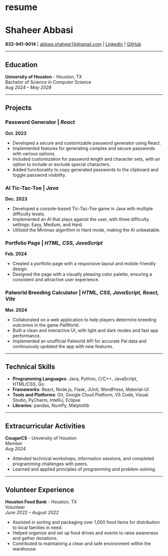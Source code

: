 # resume

# Shaheer Abbasi

**832-941-9014** | [abbasi.shaheer14@gmail.com](mailto:abbasi.shaheer14@gmail.com) | [LinkedIn](https://www.linkedin.com/in/shaheer-abbasi-6133342b4) | [GitHub](https://github.com/Shaheer-Abbasi)

---

## Education

**University of Houston** - Houston, TX  
Bachelor of Science in Computer Science  
*Aug 2024 – May 2028*

---

## Projects

### Password Generator | *React*  
**Oct. 2023**  
- Developed a secure and customizable password generator using React.
- Implemented features for generating complex and secure passwords with various options.
- Included customization for password length and character sets, with an option to include or exclude special characters.
- Added functionality to copy generated passwords to the clipboard and toggle password visibility.

### AI Tic-Tac-Toe | *Java*  
**Dec. 2023**  
- Developed a console-based Tic-Tac-Toe game in Java with multiple difficulty levels.
- Implemented an AI that plays against the user, with three difficulty settings: Easy, Medium, and Hard.
- Utilized the Minimax algorithm in Hard mode, making the AI unbeatable.

### Portfolio Page | *HTML, CSS, JavaScript*  
**Feb. 2024**  
- Created a portfolio page with a responsive layout and mobile-friendly design.
- Designed the page with a visually pleasing color palette, ensuring a consistent and attractive user experience.

### Palworld Breeding Calculator | *HTML, CSS, JavaScript, React, Vite*  
**Mar. 2024**  
- Collaborated on a web application to help players determine breeding outcomes in the game PalWorld.
- Built a clean and interactive UI, with light and dark modes and fast app performance.
- Implemented an unofficial Palworld API for accurate Pal data and continuously updated the app with new features.

---

## Technical Skills

- **Programming Languages**: Java, Python, C/C++, JavaScript, HTML/CSS, Go
- **Frameworks**: React, Node.js, Flask, JUnit, WordPress, Material-UI
- **Tools and Platforms**: Git, Google Cloud Platform, VS Code, Visual Studio, PyCharm, IntelliJ, Eclipse
- **Libraries**: pandas, NumPy, Matplotlib

---

## Extracurricular Activities

**CougarCS** - University of Houston  
Member  
*Aug 2024*  
- Attended technical workshops, information sessions, and completed programming challenges with peers.
- Learned and applied principles of programming and problem-solving.

---

## Volunteer Experience

**Houston Food Bank** - Houston, TX  
Volunteer  
*June 2022 – August 2022*  
- Assisted in sorting and packaging over 1,000 food items for distribution to local families in need.
- Helped organize and set up food drives and events to raise awareness and gather donations.
- Contributed to maintaining a clean and safe environment within the warehouse.
